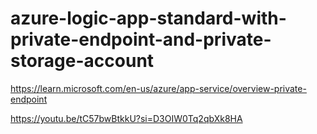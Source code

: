 # azure-logic-app-standard-with-private-endpoint-and-private-storage-account

https://learn.microsoft.com/en-us/azure/app-service/overview-private-endpoint

https://youtu.be/tC57bwBtkkU?si=D3OIW0Tq2qbXk8HA
